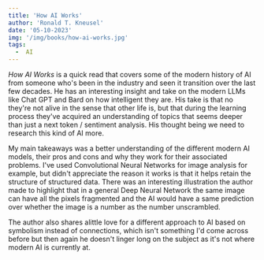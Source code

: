 ```yaml
---
title: 'How AI Works'
author: 'Ronald T. Kneusel'
date: '05-10-2023'
img: '/img/books/how-ai-works.jpg'
tags:
  -  AI
---
```


*How AI Works* is a quick read that covers some of the modern history of AI from someone who's been in the industry and seen it transition over the last few decades. He has an interesting insight and take on the modern LLMs like Chat GPT and Bard on how intelligent they are. His take is that no they're not alive in the sense that other life is, but that during the learning process they've acquired an understanding of topics that seems deeper than just a next token / sentiment analysis. His thought being we need to research this kind of AI more.

My main takeaways was a better understanding of the different modern AI models, their pros and cons and why they work for their associated problems. I've used Convolutional Neural Networks for image analysis for example, but didn't appreciate the reason it works is that it helps retain the structure of structured data. There was an interesting illustration the author made to highlight that in a general Deep Neural Network the same image can have all the pixels fragmented and the AI would have a same prediction over whether the image is a number as the number unscrambled.

The author also shares alittle love for a different approach to AI based on symbolism instead of connections, which isn't something I'd come across before but then again he doesn't linger long on the subject as it's not where modern AI is currently at.
